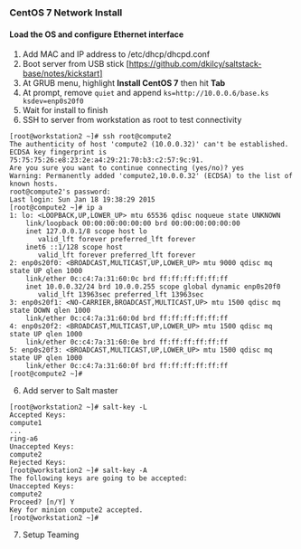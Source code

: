 
### CentOS 7 Network Install

#### Load the OS and configure Ethernet interface

1. Add MAC and IP address to /etc/dhcp/dhcpd.conf
1. Boot server from USB stick [https://github.com/dkilcy/saltstack-base/notes/kickstart]
2. At GRUB menu, highlight **Install CentOS 7** then hit **Tab**
3. At prompt, remove `quiet` and append `ks=http://10.0.0.6/base.ks ksdev=enp0s20f0` 
4. Wait for install to finish
5. SSH to server from workstation as root to test connectivity
```
[root@workstation2 ~]# ssh root@compute2
The authenticity of host 'compute2 (10.0.0.32)' can't be established.
ECDSA key fingerprint is 75:75:75:26:e8:23:2e:a4:29:21:70:b3:c2:57:9c:91.
Are you sure you want to continue connecting (yes/no)? yes
Warning: Permanently added 'compute2,10.0.0.32' (ECDSA) to the list of known hosts.
root@compute2's password: 
Last login: Sun Jan 18 19:38:29 2015
[root@compute2 ~]# ip a 
1: lo: <LOOPBACK,UP,LOWER_UP> mtu 65536 qdisc noqueue state UNKNOWN 
    link/loopback 00:00:00:00:00:00 brd 00:00:00:00:00:00
    inet 127.0.0.1/8 scope host lo
       valid_lft forever preferred_lft forever
    inet6 ::1/128 scope host 
       valid_lft forever preferred_lft forever
2: enp0s20f0: <BROADCAST,MULTICAST,UP,LOWER_UP> mtu 9000 qdisc mq state UP qlen 1000
    link/ether 0c:c4:7a:31:60:0c brd ff:ff:ff:ff:ff:ff
    inet 10.0.0.32/24 brd 10.0.0.255 scope global dynamic enp0s20f0
       valid_lft 13963sec preferred_lft 13963sec
3: enp0s20f1: <NO-CARRIER,BROADCAST,MULTICAST,UP> mtu 1500 qdisc mq state DOWN qlen 1000
    link/ether 0c:c4:7a:31:60:0d brd ff:ff:ff:ff:ff:ff
4: enp0s20f2: <BROADCAST,MULTICAST,UP,LOWER_UP> mtu 1500 qdisc mq state UP qlen 1000
    link/ether 0c:c4:7a:31:60:0e brd ff:ff:ff:ff:ff:ff
5: enp0s20f3: <BROADCAST,MULTICAST,UP,LOWER_UP> mtu 1500 qdisc mq state UP qlen 1000
    link/ether 0c:c4:7a:31:60:0f brd ff:ff:ff:ff:ff:ff
[root@compute2 ~]# 
```
6. Add server to Salt master
```
[root@workstation2 ~]# salt-key -L
Accepted Keys:
compute1
...
ring-a6
Unaccepted Keys:
compute2
Rejected Keys:
[root@workstation2 ~]# salt-key -A 
The following keys are going to be accepted:
Unaccepted Keys:
compute2
Proceed? [n/Y] Y
Key for minion compute2 accepted.
[root@workstation2 ~]# 
```
7. Setup Teaming
